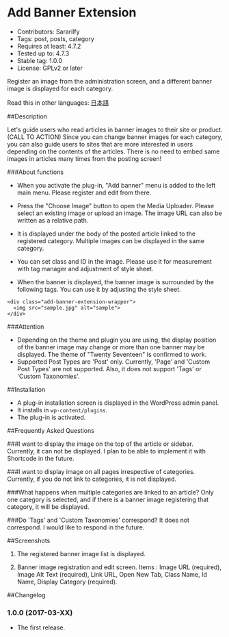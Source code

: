 # Add Banner Extension
- Contributors: Sararilfy
- Tags: post, posts, category
- Requires at least: 4.7.2
- Tested up to: 4.7.3
- Stable tag: 1.0.0
- License: GPLv2 or later

Register an image from the administration screen, and a different banner image is displayed for each category.

Read this in other languages: <a href="https://github.com/sararilfy/add-banner-extension/blob/develop/README.ja.md">日本語</a>


##Description

Let's guide users who read articles in banner images to their site or product.(CALL TO ACTION)
Since you can change banner images for each category, you can also guide users to sites that are more interested in users depending on the contents of the articles.
There is no need to embed same images in articles many times from the posting screen!

###About functions
* When you activate the plug-in, "Add banner" menu is added to the left main menu. Please register and edit from there.

* Press the "Choose Image" button to open the Media Uploader.
Please select an existing image or upload an image.
The image URL can also be written as a relative path.

* It is displayed under the body of the posted article linked to the registered category.
Multiple images can be displayed in the same category.

* You can set class and ID in the image. Please use it for measurement with tag manager and adjustment of style sheet.

* When the banner is displayed, the banner image is surrounded by the following tags.
You can use it by adjusting the style sheet.
```
<div class="add-banner-extension-wrapper">
  <img src="sample.jpg" alt="sample">
</div>
```

###Attention

* Depending on the theme and plugin you are using, the display position of the banner image may change or more than one banner may be displayed. The theme of "Twenty Seventeen" is confirmed to work.
* Supported Post Types are 'Post' only. Currently, 'Page' and 'Custom Post Types' are not supported. Also, it does not support 'Tags' or 'Custom Taxonomies'.

##Installation

* A plug-in installation screen is displayed in the WordPress admin panel.
* It installs in `wp-content/plugins`.
* The plug-in is activated.

##Frequently Asked Questions

###I want to display the image on the top of the article or sidebar. 
Currently, it can not be displayed.
I plan to be able to implement it with Shortcode in the future.

###I want to display image on all pages irrespective of categories.
Currently, if you do not link to categories, it is not displayed.

###What happens when multiple categories are linked to an article? 
Only one category is selected, and if there is a banner image registering that category, it will be displayed.

###Do 'Tags' and 'Custom Taxonomies' correspond? 
It does not correspond. I would like to respond in the future.

##Screenshots

1. The registered banner image list is displayed.

2. Banner image registration and edit screen. Items : Image URL (required), Image Alt Text (required), Link URL, Open New Tab, Class Name, Id Name, Display Category (required).

##Changelog

### 1.0.0 (2017-03-XX)
* The first release.
